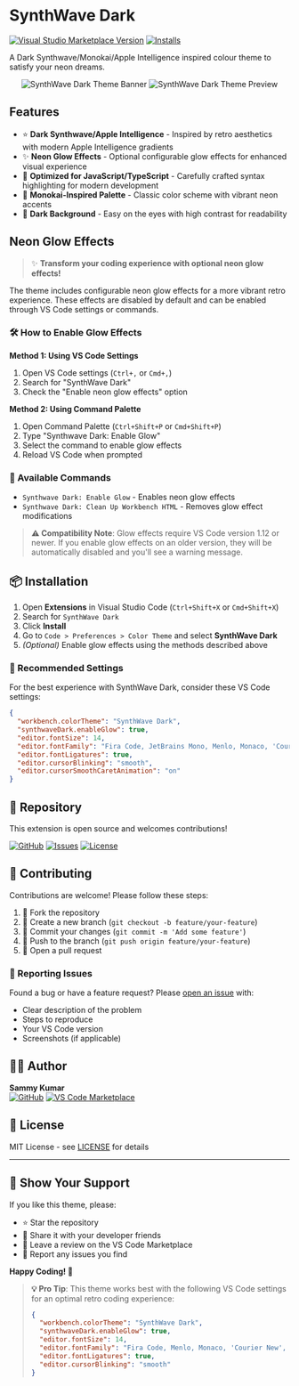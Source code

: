 # SynthWave Dark

[![Visual Studio Marketplace Version](https://img.shields.io/visual-studio-marketplace/v/SammyKumar.synthwave-dark-vscode)](https://marketplace.visualstudio.com/items?itemName=SammyKumar.synthwave-dark-vscode)
[![Installs](https://img.shields.io/visual-studio-marketplace/i/SammyKumar.synthwave-dark-vscode)](https://marketplace.visualstudio.com/items?itemName=SammyKumar.synthwave-dark-vscode)

A Dark Synthwave/Monokai/Apple Intelligence inspired colour theme to satisfy your neon dreams.

<div align="center" style="max-width: 850px; margin: 0 auto;">

![SynthWave Dark Theme Banner](https://imgur.com/g9wkh6F.png)
![SynthWave Dark Theme Preview](https://imgur.com/cdEyJRz.png)

</div>

## Features

- ⭐️ **Dark Synthwave/Apple Intelligence** - Inspired by retro aesthetics with modern Apple Intelligence gradients
- ✨ **Neon Glow Effects** - Optional configurable glow effects for enhanced visual experience
- 🚀 **Optimized for JavaScript/TypeScript** - Carefully crafted syntax highlighting for modern development
- 🎨 **Monokai-Inspired Palette** - Classic color scheme with vibrant neon accents
- 🌙 **Dark Background** - Easy on the eyes with high contrast for readability

## Neon Glow Effects

> ✨ **Transform your coding experience with optional neon glow effects!**

The theme includes configurable neon glow effects for a more vibrant retro experience. These effects are disabled by default and can be enabled through VS Code settings or commands.

### 🛠️ How to Enable Glow Effects

**Method 1: Using VS Code Settings**

1. Open VS Code settings (`Ctrl+,` or `Cmd+,`)
2. Search for "SynthWave Dark"
3. Check the "Enable neon glow effects" option

**Method 2: Using Command Palette**

1. Open Command Palette (`Ctrl+Shift+P` or `Cmd+Shift+P`)
2. Type "Synthwave Dark: Enable Glow"
3. Select the command to enable glow effects
4. Reload VS Code when prompted

### 🔧 Available Commands

- `Synthwave Dark: Enable Glow` - Enables neon glow effects
- `Synthwave Dark: Clean Up Workbench HTML` - Removes glow effect modifications

> **⚠️ Compatibility Note**: Glow effects require VS Code version 1.12 or newer. If you enable glow effects on an older version, they will be automatically disabled and you'll see a warning message.

## 📦 Installation

1. Open **Extensions** in Visual Studio Code (`Ctrl+Shift+X` or `Cmd+Shift+X`)
2. Search for `SynthWave Dark`
3. Click **Install**
4. Go to `Code > Preferences > Color Theme` and select **SynthWave Dark**
5. _(Optional)_ Enable glow effects using the methods described above

### 🎨 Recommended Settings

For the best experience with SynthWave Dark, consider these VS Code settings:

```json
{
  "workbench.colorTheme": "SynthWave Dark",
  "synthwaveDark.enableGlow": true,
  "editor.fontSize": 14,
  "editor.fontFamily": "Fira Code, JetBrains Mono, Menlo, Monaco, 'Courier New', monospace",
  "editor.fontLigatures": true,
  "editor.cursorBlinking": "smooth",
  "editor.cursorSmoothCaretAnimation": "on"
}
```

## 🔗 Repository

This extension is open source and welcomes contributions!

[![GitHub](https://img.shields.io/badge/GitHub-Repository-181717?style=for-the-badge&logo=github)](https://github.com/sammykumar/synthwave-dark-vscode)
[![Issues](https://img.shields.io/github/issues/sammykumar/synthwave-dark-vscode?style=for-the-badge)](https://github.com/sammykumar/synthwave-dark-vscode/issues)
[![License](https://img.shields.io/github/license/sammykumar/synthwave-dark-vscode?style=for-the-badge)](https://github.com/sammykumar/synthwave-dark-vscode/blob/main/LICENSE)

## 🤝 Contributing

Contributions are welcome! Please follow these steps:

1. 🍴 Fork the repository
2. 🌿 Create a new branch (`git checkout -b feature/your-feature`)
3. 💾 Commit your changes (`git commit -m 'Add some feature'`)
4. 🚀 Push to the branch (`git push origin feature/your-feature`)
5. 📝 Open a pull request

### 🐛 Reporting Issues

Found a bug or have a feature request? Please [open an issue](https://github.com/sammykumar/synthwave-dark-vscode/issues) with:

- Clear description of the problem
- Steps to reproduce
- Your VS Code version
- Screenshots (if applicable)

## 👨‍💻 Author

**Sammy Kumar**  
[![GitHub](https://img.shields.io/badge/GitHub-sammykumar-181717?style=flat-square&logo=github)](https://github.com/sammykumar)
[![VS Code Marketplace](https://img.shields.io/badge/VS%20Code-SammyKumar-007ACC?style=flat-square&logo=visual-studio-code)](https://marketplace.visualstudio.com/publishers/SammyKumar)

## 📄 License

MIT License - see [LICENSE](LICENSE) for details

---

## 🌟 Show Your Support

If you like this theme, please:

- ⭐ Star the repository
- 🔄 Share it with your developer friends
- 💬 Leave a review on the VS Code Marketplace
- 🐛 Report any issues you find

**Happy Coding! 🚀**

> **💡 Pro Tip**: This theme works best with the following VS Code settings for an optimal retro coding experience:
>
> ```json
> {
>   "workbench.colorTheme": "SynthWave Dark",
>   "synthwaveDark.enableGlow": true,
>   "editor.fontSize": 14,
>   "editor.fontFamily": "Fira Code, Menlo, Monaco, 'Courier New', monospace",
>   "editor.fontLigatures": true,
>   "editor.cursorBlinking": "smooth"
> }
> ```
